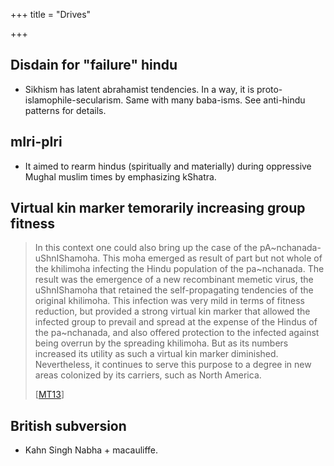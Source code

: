 +++
title = "Drives"

+++
## Disdain for "failure" hindu
- Sikhism has latent abrahamist tendencies. In a way, it is proto-islamophile-secularism. Same with many baba-isms. See anti-hindu patterns for details.

## mIri-pIri  
- It aimed to rearm hindus (spiritually and materially) during oppressive Mughal muslim times by emphasizing kShatra.

## Virtual kin marker temorarily increasing group fitness
> In this context one could also bring up the case of the pA~nchanada-uShnIShamoha. This moha emerged as result of part but not whole of the khilimoha infecting the Hindu population of the pa~nchanada. The result was the emergence of a new recombinant memetic virus, the uShnIShamoha that retained the self-propagating tendencies of the original khilimoha. This infection was very mild in terms of fitness reduction, but provided a strong virtual kin marker that allowed the infected group to prevail and spread at the expense of the Hindus of the pa~nchanada, and also offered protection to the infected against being overrun by the spreading khilimoha. But as its numbers increased its utility as such a virtual kin marker diminished. Nevertheless, it continues to serve this purpose to a degree in new areas colonized by its carriers, such as North America.
>
> \[[MT13](https://manasataramgini.wordpress.com/2013/07/20/khilonmada-charcha/)\]

## British subversion
- Kahn Singh Nabha + macauliffe.
